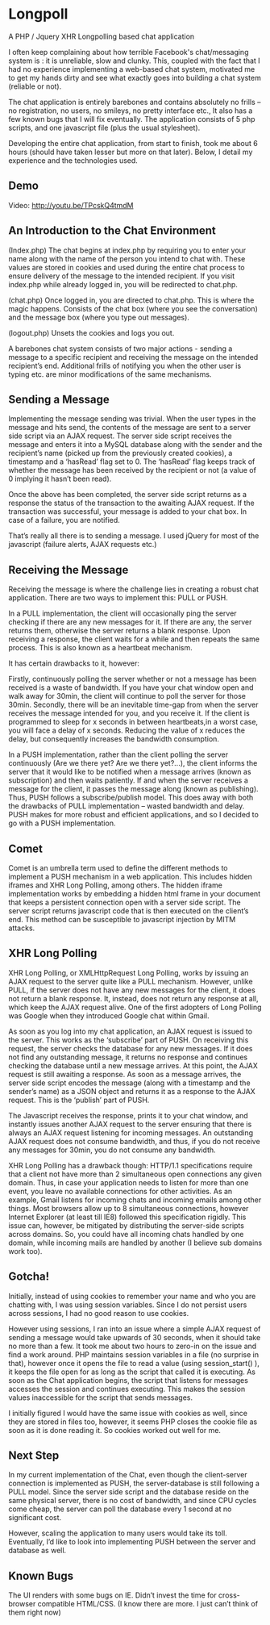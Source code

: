 Longpoll
========

A PHP / Jquery XHR Longpolling based chat application


I often keep complaining about how terrible Facebook's chat/messaging system is : it is unreliable, slow and clunky. This, coupled with the fact that I had no experience implementing a web-based chat system, motivated me to get my hands dirty and see what exactly goes into building a chat system (reliable or not).
 
The chat application is entirely barebones and contains absolutely no frills – no registration, no users, no smileys, no pretty interface etc., It also has a few known bugs that I will fix eventually. The application consists of 5 php scripts, and one javascript file (plus the usual stylesheet).
 
Developing the entire chat application, from start to finish, took me about 6 hours (should have taken lesser but more on that later). Below, I detail my experience and the technologies used.
 
Demo
-----

Video: http://youtu.be/TPcskQ4tmdM

An Introduction to the Chat Environment
----------------------------------------

(Index.php) The chat begins at index.php by requiring you to enter your name along with the name of the person you intend to chat with. These values are stored in cookies and used during the entire chat process to ensure delivery of the message to the intended recipient. If you visit index.php while already logged in, you will be redirected to chat.php.
 
(chat.php) Once logged in, you are directed to chat.php. This is where the magic happens. Consists of the chat box (where you see the conversation) and the message box (where you type out messages).
 
(logout.php) Unsets the cookies and logs you out.
 
A barebones chat system consists of two major actions - sending a message to a specific recipient and receiving the message on the intended recipient’s end. Additional frills of notifying you when the other user is typing etc. are minor modifications of the same mechanisms.
 
 
Sending a Message
------------------

Implementing the message sending was trivial. When the user types in the message and hits send, the contents of the message are sent to a server side script via an AJAX request. The server side script receives the message and enters it into a MySQL database along with the sender and the recipient’s name (picked up from the previously created cookies), a timestamp  and a ‘hasRead’ flag set to 0. The ‘hasRead’ flag keeps track of whether the message has been received by the recipient or not (a value of 0 implying it hasn’t been read).
 
Once the above has been completed, the server side script returns as a response the status of the transaction to the awaiting AJAX request. If the transaction was successful, your message is added to your chat box. In case of a failure, you are notified.
 
That’s really all there is to sending a message. I used jQuery for most of the javascript (failure alerts, AJAX requests etc.)
 
Receiving the Message
----------------------

Receiving the message is where the challenge lies in creating a robust chat application. There are two ways to implement this: PULL or PUSH.
 
In a PULL implementation, the client will occasionally ping the server checking if there are any new messages for it. If there are any, the server returns them, otherwise the server returns a blank response. Upon receiving a response, the client waits for a while and then repeats the same process. This is also known as a heartbeat mechanism.
 
It has certain drawbacks to it, however:
 
Firstly, continuously polling the server whether or not a message has been received is a waste of bandwidth. If you have your chat window open and walk away for 30min, the client will continue to poll the server for those 30min.
Secondly, there will be an inevitable time-gap from when the server receives the message intended for you, and you receive it. If the client is programmed to sleep for x seconds in between heartbeats,in a worst case, you will face a delay of x seconds. Reducing the value of x reduces the delay, but consequently increases the bandwidth consumption.
 
In a PUSH implementation, rather than the client polling the server continuously (Are we there yet? Are we there yet?...), the client informs the server that it would like to be notified when a message arrives (known as subscription) and then waits patiently. If and when the server receives a message for the client, it passes the message along (known as publishing). Thus, PUSH follows a subscribe/publish model. This does away with both the drawbacks of PULL implementation – wasted bandwidth and delay.
PUSH makes  for more robust and efficient applications, and so I decided to go with a PUSH implementation.
 
Comet
------

Comet is an umbrella term used to define the different methods to implement a PUSH mechanism in a web application. This includes hidden iframes and XHR Long Polling, among others. The hidden iframe implementation works by embedding a hidden html frame in your document that keeps a persistent connection open with a server side script. The server script returns javascript code that is then executed on the client’s end. This method can be susceptible to javascript injection by MITM attacks.
 
XHR Long Polling
-----------------

XHR Long Polling, or XMLHttpRequest Long Polling, works by issuing an AJAX request to the server quite like a PULL mechanism. However, unlike PULL, if the server does not have any new messages for the client, it does not return a blank response. It, instead, does not return any response at all, which keep the AJAX request alive. One of the first adopters of Long Polling was Google when they introduced Google chat within Gmail.
 
As soon as you log into my chat application, an AJAX request is issued to the server. This works as the ‘subscribe’ part of PUSH.
On receiving this request, the server checks the database for any new messages. If it does not find any outstanding message, it returns no response and continues checking the database until a new message arrives. At this point, the AJAX request is still awaiting a response. As soon as a message arrives, the server side script encodes the message (along with a timestamp and the sender’s name) as a JSON object and returns it as a response to the AJAX request. This is the ‘publish’ part of PUSH.
 
The Javascript receives the response, prints it to your chat window, and instantly issues another AJAX request to the server ensuring that there is always an AJAX request listening for incoming messages. An outstanding AJAX request does not consume bandwidth, and thus, if you do not receive any messages for 30min, you do not consume any bandwidth.
 
XHR Long Polling has a drawback though: HTTP/1.1 specifications require that a client not have more than 2 simultaneous open connections any given domain. Thus, in case your application needs to listen for more than one event, you leave no available connections for other activities. As an example, Gmail listens for incoming chats and incoming emails among other things.
Most browsers allow up to 8 simultaneous connections, however Internet Explorer (at least till IE8) followed this specification rigidly. This issue can, however, be mitigated by distributing the server-side scripts across domains. So, you could have all incoming chats handled by one domain, while incoming mails are handled by another (I believe sub domains work too).

Gotcha!
--------

Initially, instead of using cookies to remember your name and who you are chatting with, I was using session variables. Since I do not persist users across sessions, I had no good reason to use cookies.
 
However using sessions, I ran into an issue where a simple AJAX request of sending a message would take upwards of 30 seconds, when it should take no more than a few. It took me about two hours to zero-in on the issue and find a work around. PHP maintains session variables in a file (no surprise in that), however once it opens the file to read a value (using session_start() ), it keeps the file open for as long as the script that called it is executing. As soon as the Chat application begins, the script that listens for messages accesses the session and continues executing. This makes the session values inaccessible for the script that sends messages.
 
I initially figured I would have the same issue with cookies as well, since they are stored in files too, however, it seems PHP closes the cookie file as soon as it is done reading it. So cookies worked out well for me.
 
Next Step
----------

In my current implementation of the Chat, even though the client-server connection  is implemented as PUSH, the server-database is still following a PULL model. Since the server side script and the database reside on the same physical server, there is no cost of bandwidth, and since CPU cycles come cheap, the server can poll the database every 1 second at no significant cost.
 
However, scaling the application to many users would take its toll. Eventually, I’d like to look into implementing PUSH between the server and database as well.
 
Known Bugs
-----------
 
The UI renders with some bugs on IE. Didn’t invest the time for cross-browser compatible HTML/CSS.
 (I know there are more. I just can’t think of them right now)